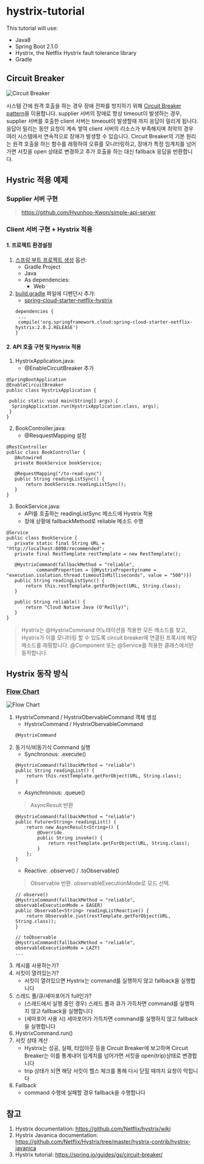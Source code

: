# hystrix-tutorial

This tutorial will use:
 - Java8
 - Spring Boot 2.1.0
 - Hystrix, the Netflix Hystrix fault tolerance library
 - Gradle

## Circuit Breaker
![Circuit Breaker](https://martinfowler.com/bliki/images/circuitBreaker/sketch.png)

시스템 간에 원격 호출을 하는 경우 장애 전파를 방지하기 위해 [Circuit Breaker pattern](https://martinfowler.com/bliki/CircuitBreaker.html)을 이용합니다. supplier 서버의 장애로 항상 timeout이 발생하는 경우, supplier 서버를 호출한 client 서버는 timeout이 발생할때 까지 응답이 밀리게 됩니다. 응답이 밀리는 동안 요청이 계속 쌓여 client 서버의 리소스가 부족해지며 최악의 경우 여러 시스템에서 연속적으로 장애가 발생할 수 있습니다. Circuit Breaker의 기본 원리는 원격 호출을 하는 함수를 래핑하여 오류를 모니터링하고, 장애가 특정 임계치를 넘어가면 서킷을 open 상태로 변경하고 추가 호출을 하는 대신 fallback 응답을 반환합니다.

## Hystric 적용 예제
### Supplier 서버 구현
 > https://github.com/Hyunhoo-Kwon/simple-api-server
 
### Client 서버 구현 + Hystrix 적용
#### 1. 프로젝트 환경설정
 1. [스프링 부트 프로젝트 생성](https://start.spring.io/) 옵션:
    - Gradle Project
    - Java
    - As dependencies:
      - Web
 2. [build.gradle](https://github.com/Hyunhoo-Kwon/hystrix-tutorial/blob/master/build.gradle) 파일에 디펜던시 추가:
    - [spring-cloud-starter-netflix-hystrix](https://github.com/spring-cloud/spring-cloud-netflix/tree/master/spring-cloud-starter-netflix/spring-cloud-starter-netflix-hystrix)
    ```
    dependencies {
     ...
     compile('org.springframework.cloud:spring-cloud-starter-netflix-hystrix:2.0.2.RELEASE')
    }
    ```
#### 2. API 호출 구현 및 Hystrix 적용
 1. HystrixApplication.java: 
    - @EnableCircuitBreaker 추가
 ```
 @SpringBootApplication
 @EnableCircuitBreaker
 public class HystrixApplication {

  public static void main(String[] args) {
   SpringApplication.run(HystrixApplication.class, args);
  }
 }
 ```
 2. BookController.java: 
    - @ResquestMapping 설정
 ```
 @RestController
 public class BookController {
    @Autowired
    private BookService bookService;

    @RequestMapping("/to-read-sync")
    public String readingListSync() {
        return bookService.readingListSync();
    }
 }
 ```
 3. BookService.java: 
    - API를 호출하는 readingListSync 메소드에 Hystrix 적용
    - 장애 상황에 fallbackMethod로 reliable 메소드 수행
 ```
 @Service
 public class BookService {
    private static final String URL = "http://localhost:8090/recommended";
    private final RestTemplate restTemplate = new RestTemplate();

    @HystrixCommand(fallbackMethod = "reliable",
            commandProperties = {@HystrixProperty(name = "execution.isolation.thread.timeoutInMilliseconds", value = "500")})
    public String readingListSync() {
        return this.restTemplate.getForObject(URL, String.class);
    }

    public String reliable() {
        return "Cloud Native Java (O'Reilly)";
    }
 }
 ```
 > Hystrix는 @HystrixCommand 어노테이션을 적용한 모든 메소드를 찾고, Hystrix가 이를 모니터링 할 수 있도록 circuit breaker에 연결된 프록시에 해당 메소드를 래핑합니다. @Component 또는 @Service를 적용한 클래스에서만 동작합니다.

## Hystrix 동작 방식
### [Flow Chart](https://github.com/Netflix/Hystrix/wiki/How-it-Works)
![Flow Chart](https://raw.githubusercontent.com/wiki/Netflix/Hystrix/images/hystrix-command-flow-chart.png)
 1. HystrixCommand / HystrixObervableCommand 객체 생성
    - HystrixCommand / HystrixObervableCommand
    ```
    @HystrixCommand
    ```
 2. 동기식/비동기식 Command 실행
    - Synchronous: .execute()
    ```
    @HystrixCommand(fallbackMethod = "reliable")
    public String readingList() {
        return this.restTemplate.getForObject(URL, String.class);
    }
    ```
    - Asynchronous: .queue()
    > AsyncResult 반환
    ```
    @HystrixCommand(fallbackMethod = "reliable")
    public Future<String> readingList() {
        return new AsyncResult<String>() {
            @Override
            public String invoke() {
                return restTemplate.getForObject(URL, String.class);
            }
        };
    }
    ```
    - Reactive: .observe() / .toObservable()
    > Observable 반환. observableExecutionMode로 모드 선택.
    ```
    // observe()
    @HystrixCommand(fallbackMethod = "reliable", observableExecutionMode = EAGER)
    public Observable<String> readingListReactive() {
        return Observable.just(restTemplate.getForObject(URL, String.class));
    }
    
    // toObservable
    @HystrixCommand(fallbackMethod = "reliable", observableExecutionMode = LAZY)
    ...
    ```
 3. 캐시를 사용하는가?
 4. 서킷이 열려있는가?
    - 서킷이 열려있으면 Hystrix는 command를 실행하지 않고 fallback을 실행합니다
 5. 스레드 풀/큐/세마포어가 full인가?
    - (스레드에서 실행 중인 경우) 스레드 풀과 큐가 가득차면 command를 실행하지 않고 fallback을 실행합니다
    - (세마포어 사용 시) 세마포어가 가득차면 command를 실행하지 않고 fallback을 실행합니다
 6. HystrixCommand.run()
 7. 서킷 상태 계산
    - Hystrix는 성공, 실패, 타임아웃 등을 Circuit Breaker에 보고하며 Circuit Breaker는 이를 통계내어 임계치를 넘어가면 서킷을 open(trip)상태로 변경합니다
    - trip 상태가 되면 해당 서킷이 헬스 체크를 통해 다시 닫힐 때까지 요청이 막힙니다
 8. Fallback
     - command 수행에 실패할 경우 fallback을 수행합니다
    
## 참고
 1. Hystrix documentation: https://github.com/Netflix/hystrix/wiki
 2. Hystrix Javanica documentation: https://github.com/Netflix/Hystrix/tree/master/hystrix-contrib/hystrix-javanica
 3. Hystrix tutorial: https://spring.io/guides/gs/circuit-breaker/

